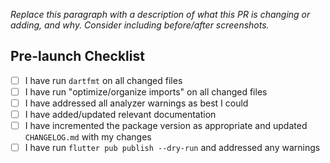 *Replace this paragraph with a description of what this PR is changing or adding, and why. Consider including before/after screenshots.*

## Pre-launch Checklist

- [ ] I have run `dartfmt` on all changed files
- [ ] I have run "optimize/organize imports" on all changed files
- [ ] I have addressed all analyzer warnings as best I could
- [ ] I have added/updated relevant documentation
- [ ] I have incremented the package version as appropriate and updated `CHANGELOG.md` with my changes
- [ ] I have run `flutter pub publish --dry-run` and addressed any warnings